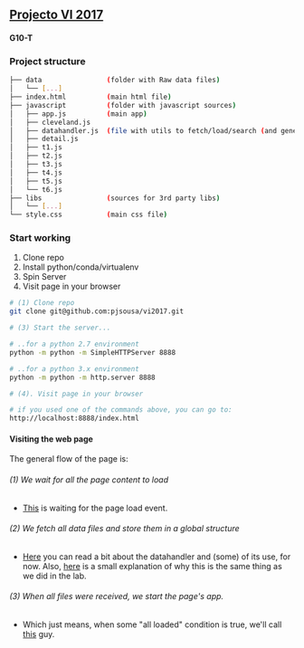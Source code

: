 ## [Projecto VI 2017](https://fenix.tecnico.ulisboa.pt/disciplinas/VI255/2017-2018/1-semestre)
#### G10-T



### Project structure
``` bash
├── data                (folder with Raw data files)
│   └── [...]           
├── index.html          (main html file)
├── javascript          (folder with javascript sources)
│   ├── app.js          (main app)
│   ├── cleveland.js    
│   ├── datahandler.js  (file with utils to fetch/load/search (and generally handle) data)
│   ├── detail.js       
│   ├── t1.js           
│   ├── t2.js           
│   ├── t3.js           
│   ├── t4.js           
│   ├── t5.js           
│   └── t6.js           
├── libs                (sources for 3rd party libs)
│   └── [...]           
└── style.css           (main css file)
```

### Start working
1. Clone repo
2. Install python/conda/virtualenv
3. Spin Server
4. Visit page in your browser

``` bash
# (1) Clone repo
git clone git@github.com:pjsousa/vi2017.git
```

``` bash
# (3) Start the server...

# ..for a python 2.7 environment
python -m python -m SimpleHTTPServer 8888

# ..for a python 3.x environment
python -m python -m http.server 8888

```

``` bash
# (4). Visit page in your browser

# if you used one of the commands above, you can go to:
http://localhost:8888/index.html

```


#### Visiting the web page
The general flow of the page is:
###### (1) We wait for all the page content to load
- [This](https://github.com/pjsousa/vi2017/blob/30365b0665c74abbe9816c9e63ef3f2cf12c8231/index.html#L53) is waiting for the page load event.

###### (2) We fetch all data files and store them in a global structure
- [Here](https://github.com/pjsousa/vi2017/blob/30365b0665c74abbe9816c9e63ef3f2cf12c8231/javascript/datahandler.js#L2) you can read a bit about the datahandler and (some) of its use, for now. Also, [here](https://github.com/pjsousa/vi2017/blob/30365b0665c74abbe9816c9e63ef3f2cf12c8231/javascript/datahandler.js#L135) is a small explanation of why this is the same thing as we did in the lab.

###### (3) When all files were received, we start the page's app.
- Which just means, when some "all loaded" condition is true, we'll call [this](https://github.com/pjsousa/vi2017/blob/30365b0665c74abbe9816c9e63ef3f2cf12c8231/javascript/app.js#L1) guy.


